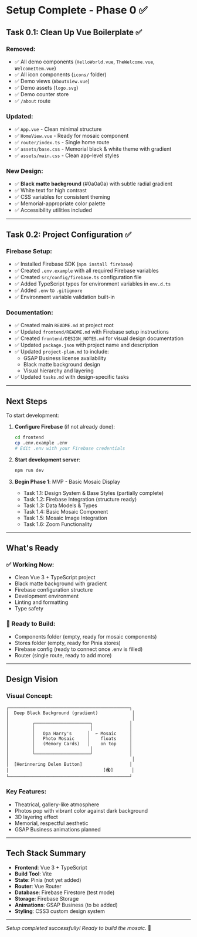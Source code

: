 # Setup Complete - Phase 0 ✅

## Task 0.1: Clean Up Vue Boilerplate ✅

### Removed:
- ✅ All demo components (`HelloWorld.vue`, `TheWelcome.vue`, `WelcomeItem.vue`)
- ✅ All icon components (`icons/` folder)
- ✅ Demo views (`AboutView.vue`)
- ✅ Demo assets (`logo.svg`)
- ✅ Demo counter store
- ✅ `/about` route

### Updated:
- ✅ `App.vue` - Clean minimal structure
- ✅ `HomeView.vue` - Ready for mosaic component
- ✅ `router/index.ts` - Single home route
- ✅ `assets/base.css` - Memorial black & white theme with gradient
- ✅ `assets/main.css` - Clean app-level styles

### New Design:
- ✅ **Black matte background** (#0a0a0a) with subtle radial gradient
- ✅ White text for high contrast
- ✅ CSS variables for consistent theming
- ✅ Memorial-appropriate color palette
- ✅ Accessibility utilities included

---

## Task 0.2: Project Configuration ✅

### Firebase Setup:
- ✅ Installed Firebase SDK (`npm install firebase`)
- ✅ Created `.env.example` with all required Firebase variables
- ✅ Created `src/config/firebase.ts` configuration file
- ✅ Added TypeScript types for environment variables in `env.d.ts`
- ✅ Added `.env` to `.gitignore`
- ✅ Environment variable validation built-in

### Documentation:
- ✅ Created main `README.md` at project root
- ✅ Updated `frontend/README.md` with Firebase setup instructions
- ✅ Created `frontend/DESIGN_NOTES.md` for visual design documentation
- ✅ Updated `package.json` with project name and description
- ✅ Updated `project-plan.md` to include:
  - GSAP Business license availability
  - Black matte background design
  - Visual hierarchy and layering
- ✅ Updated `tasks.md` with design-specific tasks

---

## Next Steps

To start development:

1. **Configure Firebase** (if not already done):
   ```bash
   cd frontend
   cp .env.example .env
   # Edit .env with your Firebase credentials
   ```

2. **Start development server**:
   ```bash
   npm run dev
   ```

3. **Begin Phase 1**: MVP - Basic Mosaic Display
   - Task 1.1: Design System & Base Styles (partially complete)
   - Task 1.2: Firebase Integration (structure ready)
   - Task 1.3: Data Models & Types
   - Task 1.4: Basic Mosaic Component
   - Task 1.5: Mosaic Image Integration
   - Task 1.6: Zoom Functionality

---

## What's Ready

### ✅ Working Now:
- Clean Vue 3 + TypeScript project
- Black matte background with gradient
- Firebase configuration structure
- Development environment
- Linting and formatting
- Type safety

### 📝 Ready to Build:
- Components folder (empty, ready for mosaic components)
- Stores folder (empty, ready for Pinia stores)
- Firebase config (ready to connect once .env is filled)
- Router (single route, ready to add more)

---

## Design Vision

### Visual Concept:
```
┌──────────────────────────────────────────────┐
│  Deep Black Background (gradient)             │
│                                               │
│         ┌─────────────────────┐              │
│         │                     │              │
│         │   Opa Harry's      │  ← Mosaic     │
│         │   Photo Mosaic     │    floats     │
│         │   (Memory Cards)   │    on top     │
│         │                     │              │
│         └─────────────────────┘              │
│                                               │
│  [Herinnering Delen Button]                  │
│                                    [🔇]       │
└──────────────────────────────────────────────┘
```

### Key Features:
- Theatrical, gallery-like atmosphere
- Photos pop with vibrant color against dark background
- 3D layering effect
- Memorial, respectful aesthetic
- GSAP Business animations planned

---

## Tech Stack Summary

- **Frontend**: Vue 3 + TypeScript
- **Build Tool**: Vite
- **State**: Pinia (not yet added)
- **Router**: Vue Router
- **Database**: Firebase Firestore (test mode)
- **Storage**: Firebase Storage
- **Animations**: GSAP Business (to be added)
- **Styling**: CSS3 custom design system

---

*Setup completed successfully! Ready to build the mosaic.* 🎨


